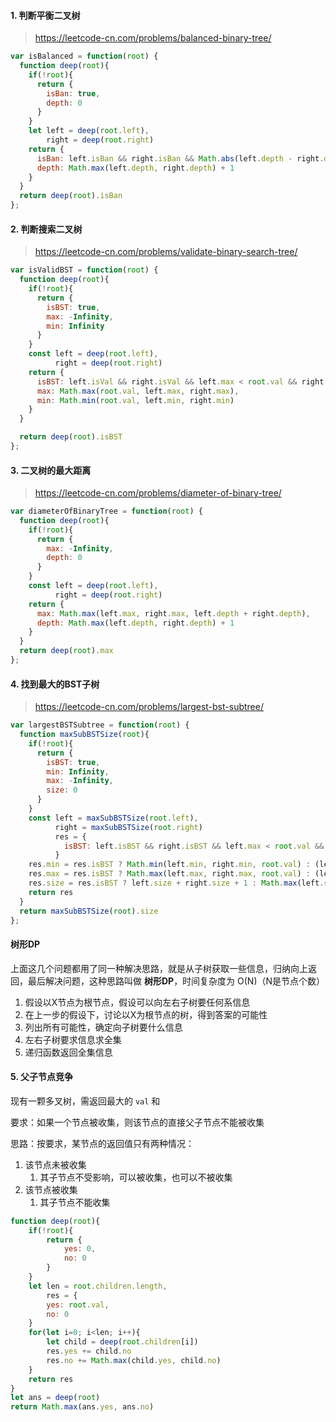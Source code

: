 #### 1. 判断平衡二叉树

> https://leetcode-cn.com/problems/balanced-binary-tree/

```javascript
var isBalanced = function(root) {
  function deep(root){
    if(!root){
      return {
        isBan: true,
        depth: 0
      }
    } 
    let left = deep(root.left),
        right = deep(root.right)
    return {
      isBan: left.isBan && right.isBan && Math.abs(left.depth - right.depth) < 2,
      depth: Math.max(left.depth, right.depth) + 1
    }
  }
  return deep(root).isBan
};
```



#### 2. 判断搜索二叉树

> https://leetcode-cn.com/problems/validate-binary-search-tree/

```javascript
var isValidBST = function(root) {
  function deep(root){
    if(!root){
      return {
        isBST: true,
        max: -Infinity,
        min: Infinity
      }
    }
    const left = deep(root.left),
          right = deep(root.right)
    return {
      isBST: left.isVal && right.isVal && left.max < root.val && right.min > root.val,
      max: Math.max(root.val, left.max, right.max),
      min: Math.min(root.val, left.min, right.min)
    }
  }

  return deep(root).isBST
};
```



#### 3. 二叉树的最大距离

> https://leetcode-cn.com/problems/diameter-of-binary-tree/



```javascript
var diameterOfBinaryTree = function(root) {
  function deep(root){
    if(!root){
      return {
        max: -Infinity,
        depth: 0
      }
    }
    const left = deep(root.left),
          right = deep(root.right)
    return {
      max: Math.max(left.max, right.max, left.depth + right.depth),
      depth: Math.max(left.depth, right.depth) + 1
    }
  }
  return deep(root).max
};
```



#### 4. 找到最大的BST子树

> https://leetcode-cn.com/problems/largest-bst-subtree/

```javascript
var largestBSTSubtree = function(root) {
  function maxSubBSTSize(root){
    if(!root){
      return {
        isBST: true,
        min: Infinity,
        max: -Infinity,
        size: 0
      }
    }
    const left = maxSubBSTSize(root.left),
          right = maxSubBSTSize(root.right)
          res = {
            isBST: left.isBST && right.isBST && left.max < root.val && right.min > root.val
          }
    res.min = res.isBST ? Math.min(left.min, right.min, root.val) : (left.size < right.size ? right.min : left.min)
    res.max = res.isBST ? Math.max(left.max, right.max, root.val) : (left.size < right.size ? right.max : left.max)
    res.size = res.isBST ? left.size + right.size + 1 : Math.max(left.size, right.size)
    return res
  }
  return maxSubBSTSize(root).size
};
```



#### 树形DP

上面这几个问题都用了同一种解决思路，就是从子树获取一些信息，归纳向上返回，最后解决问题，这种思路叫做 **树形DP**，时间复杂度为 O(N)（N是节点个数）

1. 假设以X节点为根节点，假设可以向左右子树要任何系信息
2. 在上一步的假设下，讨论以X为根节点的树，得到答案的可能性
3. 列出所有可能性，确定向子树要什么信息
4. 左右子树要求信息求全集
5. 递归函数返回全集信息



#### 5. 父子节点竞争

现有一颗多叉树，需返回最大的 `val` 和

要求：如果一个节点被收集，则该节点的直接父子节点不能被收集

思路：按要求，某节点的返回值只有两种情况：

1. 该节点未被收集
   1. 其子节点不受影响，可以被收集，也可以不被收集
2. 该节点被收集
   1. 其子节点不能收集

```javascript
function deep(root){
    if(!root){
        return {
            yes: 0,
            no: 0
        }
    }
    let len = root.children.length,
    	res = {
        yes: root.val,
        no: 0
    }
    for(let i=0; i<len; i++){
        let child = deep(root.children[i])
        res.yes += child.no
        res.no += Math.max(child.yes, child.no)
    }
    return res
}
let ans = deep(root)
return Math.max(ans.yes, ans.no)
```

